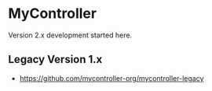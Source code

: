 # MyController

Version 2.x development started here.

## Legacy Version 1.x
* https://github.com/mycontroller-org/mycontroller-legacy
